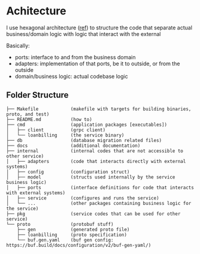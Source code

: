 # Achitecture

I use hexagonal architecture ([ref](https://www.wikiwand.com/en/articles/Hexagonal_architecture_(software))) to structure
the code that separate actual business/domain logic with logic that interact with the external

Basically:
- ports: interface to and from the business domain
- adapters: implementation of that ports, be it to outside, or from the outside
- domain/business logic: actual codebase logic

## Folder Structure

```
├── Makefile            (makefile with targets for building binaries, proto, and test)
├── README.md           (how to)
├── cmd                 (application packages [executables])
│   ├── client          (grpc client)
│   └── loanbilling     (the service binary)
├── db                  (database migration related files)
├── docs                (additional documentation)
├── internal            (internal codes that are not accessible to other service)
│   ├── adapters        (code that interacts directly with external systems)
│   ├── config          (configuration struct)
│   ├── model           (structs used internally by the service business logic)
│   ├── ports           (interface definitions for code that interacts with external systems)
│   ├── service         (configures and runs the service)
│   └── ...             (other packages containing business logic for the service)
├── pkg                 (service codes that can be used for other service)
└── proto               (protobuf stuff)
    ├── gen             (generated proto file)
    ├── loanbilling     (proto specification)
    └── buf.gen.yaml    (buf gen config: https://buf.build/docs/configuration/v2/buf-gen-yaml/)

```
